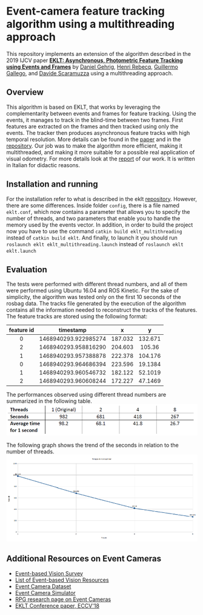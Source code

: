 # Event-camera feature tracking algorithm using a multithreading approach

This repository implements an extension of the algorithm described in the 2019 IJCV paper [**EKLT: Asynchronous, Photometric Feature Tracking using Events and Frames**](http://rpg.ifi.uzh.ch/docs/IJCV19_Gehrig.pdf) by [Daniel Gehrig](https://danielgehrig18.github.io/), [Henri Rebecq](http://henri.rebecq.fr), [Guillermo Gallego](http://www.guillermogallego.es), and [Davide Scaramuzza](http://rpg.ifi.uzh.ch/people_scaramuzza.html) using a multithreading approach.


## Overview

This algorithm is based on EKLT, that works by leveraging the complementarity between events and frames for feature tracking. Using the events, it manages to track in the blind-time between two frames. First features are extracted on the frames and then tracked using only the events. The tracker then produces asynchronous feature tracks with high temporal resolution. More 
details can be found in the [paper](http://rpg.ifi.uzh.ch/docs/IJCV19_Gehrig.pdf) and in the [repository](https://github.com/uzh-rpg/rpg_eklt). Our job was to make the algorithm more efficient, making it multithreaded, and making it more suitable for a possible real application of visual odometry.
For more details look at the [report](report.pdf) of our work. It is written in Italian for didactic reasons.

## Installation and running

For the installation refer to what is described in the eklt [repository](https://github.com/uzh-rpg/rpg_eklt). However, there are some differences. Inside folder `config`, there is a file named `eklt.conf`, which now contains a parameter that allows you to specify the number of threads, and two parameters that enable you to handle the memory used by the events vector. In addition, in order to build the project now you have to use the command `catkin build eklt_multithreading` instead of `catkin build eklt`. And finally, to launch it you should run `roslaunch eklt eklt_multithreading.launch` instead of `roslaunch eklt eklt.launch`


## Evaluation

The tests were performed with different thread numbers, and all of them were performed using Ubuntu 16.04 and ROS Kinetic. For the sake of simplicity, the algorithm was tested only on the first 10 seconds of the rosbag data.
The tracks file generated by the execution of the algorithm contains all the information needed to reconstruct the tracks of the features. The feature tracks are stored using the following format:

|feature id| timestamp          | x     | y     |
|:--------:|:------------------:|:-----:|:-----:|
|0         |1468940293.922985274|187.032|132.671|
|2         |1468940293.958816290|204.603|105.36 |
|1         |1468940293.957388878|222.378|104.176|
|0         |1468940293.964686394|223.596|19.1384|
|1         |1468940293.960546732|182.122|52.1019|
|2         |1468940293.960608244|172.227|47.1469|

The performances observed using different thread numbers are summarized in the following table. 
![Performance](/images/tabella_ris.png)

The following graph shows the trend of the seconds in relation to the number of threads.
![Seconds in relation to the number of threads](/images/grafico_ris.png)



## Additional Resources on Event Cameras

* [Event-based Vision Survey](http://rpg.ifi.uzh.ch/docs/EventVisionSurvey.pdf)
* [List of Event-based Vision Resources](https://github.com/uzh-rpg/event-based_vision_resources)
* [Event Camera Dataset](http://rpg.ifi.uzh.ch/davis_data.html)
* [Event Camera Simulator](http://rpg.ifi.uzh.ch/esim)
* [RPG research page on Event Cameras](http://rpg.ifi.uzh.ch/research_dvs.html)
* [EKLT Conference paper, ECCV'18](http://rpg.ifi.uzh.ch/docs/ECCV18_Gehrig.pdf)
